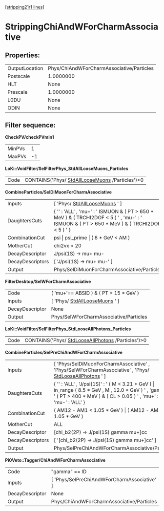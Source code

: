 [[stripping21r1 lines]](./stripping21r1-leptonic)

# StrippingChiAndWForCharmAssociative

## Properties:

|                |                                           |
|----------------|-------------------------------------------|
| OutputLocation | Phys/ChiAndWForCharmAssociative/Particles |
| Postscale      | 1.0000000                                 |
| HLT            | None                                      |
| Prescale       | 1.0000000                                 |
| L0DU           | None                                      |
| ODIN           | None                                      |

## Filter sequence:

**CheckPV/checkPVmin1**

|        |     |
|--------|-----|
| MinPVs | 1   |
| MaxPVs | -1  |

**LoKi::VoidFilter/SelFilterPhys_StdAllLooseMuons_Particles**

|      |                                                                                      |
|------|--------------------------------------------------------------------------------------|
| Code | CONTAINS('Phys/ [StdAllLooseMuons](./stripping21r1-stdallloosemuons) /Particles')\>0 |

**CombineParticles/SelDiMuonForCharmAssociative**

|                  |                                                                                                                                                  |
|------------------|--------------------------------------------------------------------------------------------------------------------------------------------------|
| Inputs           | [ 'Phys/ [StdAllLooseMuons](./stripping21r1-stdallloosemuons) ' ]                                                                              |
| DaughtersCuts    | { '' : 'ALL' , 'mu+' : ' ISMUON & ( PT \> 650 \* MeV ) & ( TRCHI2DOF \< 5 ) ' , 'mu-' : ' ISMUON & ( PT \> 650 \* MeV ) & ( TRCHI2DOF \< 5 ) ' } |
| CombinationCut   | psi \| psi_prime \| ( 8 \* GeV \< AM )                                                                                                           |
| MotherCut        | chi2vx \< 20                                                                                                                                     |
| DecayDescriptor  | J/psi(1S) -\> mu+ mu-                                                                                                                            |
| DecayDescriptors | [ 'J/psi(1S) -\> mu+ mu-' ]                                                                                                                    |
| Output           | Phys/SelDiMuonForCharmAssociative/Particles                                                                                                      |

**FilterDesktop/SelWForCharmAssociative**

|                 |                                                                     |
|-----------------|---------------------------------------------------------------------|
| Code            | ( 'mu+'== ABSID ) & ( PT \> 15 \* GeV )                             |
| Inputs          | [ 'Phys/ [StdAllLooseMuons](./stripping21r1-stdallloosemuons) ' ] |
| DecayDescriptor | None                                                                |
| Output          | Phys/SelWForCharmAssociative/Particles                              |

**LoKi::VoidFilter/SelFilterPhys_StdLooseAllPhotons_Particles**

|      |                                                                                          |
|------|------------------------------------------------------------------------------------------|
| Code | CONTAINS('Phys/ [StdLooseAllPhotons](./stripping21r1-stdlooseallphotons) /Particles')\>0 |

**CombineParticles/SelPreChiAndWForCharmAssociative**

|                  |                                                                                                                                                                                            |
|------------------|--------------------------------------------------------------------------------------------------------------------------------------------------------------------------------------------|
| Inputs           | [ 'Phys/SelDiMuonForCharmAssociative' , 'Phys/SelWForCharmAssociative' , 'Phys/ [StdLooseAllPhotons](./stripping21r1-stdlooseallphotons) ' ]                                             |
| DaughtersCuts    | { '' : 'ALL' , 'J/psi(1S)' : ' ( M \< 3.21 \* GeV ) \| in_range ( 8.5 \* GeV , M , 12.0 \* GeV ) ' , 'gamma' : ' ( PT \> 400 \* MeV ) & ( CL \> 0.05 ) ' , 'mu+' : 'ALL' , 'mu-' : 'ALL' } |
| CombinationCut   | ( AM12 - AM1 \< 1.05 \* GeV ) \| ( AM12 - AM1 \< 1.05 \* GeV )                                                                                                                             |
| MotherCut        | ALL                                                                                                                                                                                        |
| DecayDescriptor  | [chi_b2(2P) -\> J/psi(1S) gamma mu+]cc                                                                                                                                                   |
| DecayDescriptors | [ '[chi_b2(2P) -\> J/psi(1S) gamma mu+]cc' ]                                                                                                                                           |
| Output           | Phys/SelPreChiAndWForCharmAssociative/Particles                                                                                                                                            |

**Pi0Veto::Tagger/ChiAndWForCharmAssociative**

|                 |                                               |
|-----------------|-----------------------------------------------|
| Code            | "gamma" == ID                                 |
| Inputs          | [ 'Phys/SelPreChiAndWForCharmAssociative' ] |
| DecayDescriptor | None                                          |
| Output          | Phys/ChiAndWForCharmAssociative/Particles     |

